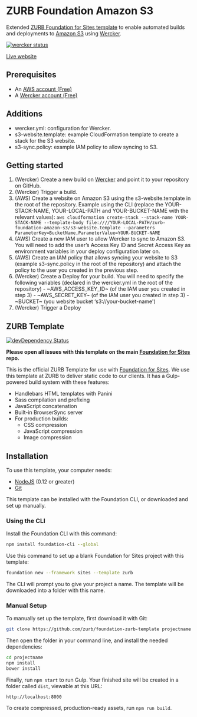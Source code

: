 # ZURB Foundation Amazon S3
Extended [ZURB Foundation for Sites template](https://github.com/zurb/foundation-zurb-template) to enable automated builds and deployments to [Amazon S3](https://aws.amazon.com/websites/) using [Wercker](http://wercker.com).

[![wercker status](https://app.wercker.com/status/4cf6da247317b86af647afbc7e9acddc/m "wercker status")](https://app.wercker.com/project/bykey/4cf6da247317b86af647afbc7e9acddc)

[Live website](http://foundation-zurb-amazon-s3.s3-website-ap-northeast-1.amazonaws.com/)

## Prerequisites
- An [AWS account (Free)](https://aws.amazon.com/free/)
- A [Wercker account (Free)](http://wercker.com)

## Additions
- wercker.yml: configuration for Wercker.
- s3-website.template: example CloudFormation template to create a stack for the S3 website.
- s3-sync.policy: example IAM policy to allow syncing to S3.

## Getting started
1. (Wercker) Create a new build on [Wercker](http://wercker.com) and point it to your repository on GitHub.
2. (Wercker) Trigger a build.
3. (AWS) Create a website on Amazon S3 using the s3-website.template in the root of the repository. Example using the CLI (replace the YOUR-STACK-NAME, YOUR-LOCAL-PATH and YOUR-BUCKET-NAME with the relevant values):
```aws cloudformation create-stack --stack-name YOUR-STACK-NAME --template-body file:////YOUR-LOCAL-PATH/zurb-foundation-amazon-s3/s3-website.template --parameters ParameterKey=BucketName,ParameterValue=YOUR-BUCKET-NAME ```
3. (AWS) Create a new IAM user to allow Wercker to sync to Amazon S3. You will need to add the user’s Access Key ID and Secret Access Key as environment variables in your deploy configuration later on.
4. (AWS) Create an IAM policy that allows syncing your website to S3 (example s3-sync.policy in the root of the repository) and attach the policy to the user you created in the previous step.
6. (Wercker) Create a Deploy for your build. You will need to specify the following variables (declared in the wercker.yml in the root of the repository)
		- ~AWS_ACCESS_KEY_ID~ (of the IAM user you created in step 3)
		- ~AWS_SECRET_KEY~ (of the IAM user you created in step 3)
		- ~BUCKET~ (you website bucket ‘s3://your-bucket-name')
7. (Wercker) Trigger a Deploy 

## ZURB Template

[![devDependency Status](https://david-dm.org/zurb/foundation-zurb-template/dev-status.svg)](https://david-dm.org/zurb/foundation-zurb-template#info=devDependencies)

**Please open all issues with this template on the main [Foundation for Sites](https://github.com/zurb/foundation-sites/issues) repo.**

This is the official ZURB Template for use with [Foundation for Sites](http://foundation.zurb.com/sites). We use this template at ZURB to deliver static code to our clients. It has a Gulp-powered build system with these features:

- Handlebars HTML templates with Panini
- Sass compilation and prefixing
- JavaScript concatenation
- Built-in BrowserSync server
- For production builds:
  - CSS compression
  - JavaScript compression
  - Image compression

## Installation

To use this template, your computer needs:

- [NodeJS](https://nodejs.org/en/) (0.12 or greater)
- [Git](https://git-scm.com/)

This template can be installed with the Foundation CLI, or downloaded and set up manually.

### Using the CLI

Install the Foundation CLI with this command:

```bash
npm install foundation-cli --global
```

Use this command to set up a blank Foundation for Sites project with this template:

```bash
foundation new --framework sites --template zurb
```

The CLI will prompt you to give your project a name. The template will be downloaded into a folder with this name.

### Manual Setup

To manually set up the template, first download it with Git:

```bash
git clone https://github.com/zurb/foundation-zurb-template projectname
```

Then open the folder in your command line, and install the needed dependencies:

```bash
cd projectname
npm install
bower install
```

Finally, run `npm start` to run Gulp. Your finished site will be created in a folder called `dist`, viewable at this URL:

```
http://localhost:8000
```

To create compressed, production-ready assets, run `npm run build`.
